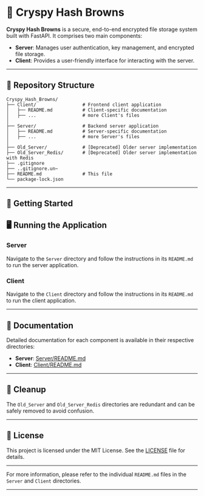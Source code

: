 # 🧊 Cryspy Hash Browns

**Cryspy Hash Browns** is a secure, end-to-end encrypted file storage system built with FastAPI. It comprises two main components:

* **Server**: Manages user authentication, key management, and encrypted file storage.
* **Client**: Provides a user-friendly interface for interacting with the server.

---

## 📁 Repository Structure

```plaintext
Cryspy_Hash_Browns/
├── Client/                 # Frontend client application
│   ├── README.md           # Client-specific documentation
│   ├── ...                 # more Client's files
│   
├── Server/                 # Backend server application
│   ├── README.md           # Server-specific documentation
│   ├── ...                 # more Server's files
│
├── Old_Server/             # [Deprecated] Older server implementation
├── Old_Server_Redis/       # [Deprecated] Older server implementation with Redis
├── .gitignore
├── ..gitignore.un~
├── README.md               # This file
└── package-lock.json
```



---

## 🚀 Getting Started

## 🖥️ Running the Application

### Server

Navigate to the `Server` directory and follow the instructions in its `README.md` to run the server application.


### Client

Navigate to the `Client` directory and follow the instructions in its `README.md` to run the client application.

---

## 📄 Documentation

Detailed documentation for each component is available in their respective directories:

* **Server**: [Server/README.md](Server/README.md)
* **Client**: [Client/README.md](Client/README.md)

---

## 🧹 Cleanup

The `Old_Server` and `Old_Server_Redis` directories are redundant and can be safely removed to avoid confusion.

---

## 📜 License

This project is licensed under the MIT License. See the [LICENSE](LICENSE) file for details.

---

For more information, please refer to the individual `README.md` files in the `Server` and `Client` directories.

---
